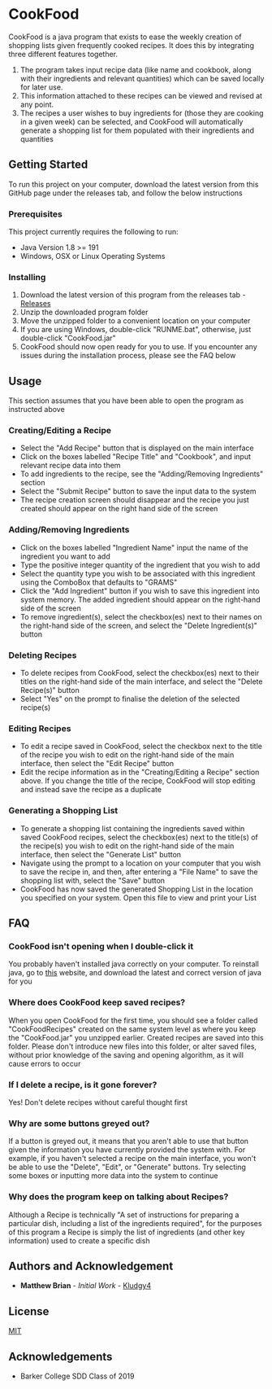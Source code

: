 # CookFood

CookFood is a java program that exists to ease the weekly creation of shopping lists given frequently cooked recipes.
It does this by integrating three different features together. 
1. The program takes input recipe data  (like name and cookbook, along with their ingredients and relevant quantities) which can be saved locally for later use. 
2. This information attached to these recipes can be viewed and revised  at any point. 
3. The recipes a user wishes to buy ingredients for (those they are cooking in a given week) can be selected, and CookFood will automatically generate a shopping list for them populated with their ingredients and quantities 

## Getting Started
To run this project on your computer, download the latest version from this GitHub page under the releases tab, and follow the below instructions
### Prerequisites
This project currently requires the following to run:

* Java Version 1.8 >= 191
* Windows, OSX or Linux Operating Systems

### Installing
1. Download the latest version of this program from the releases tab - [Releases](https://github.com/Kludgy4/CookFood2019/releases)
2. Unzip the downloaded program folder
3. Move the unzipped folder to a convenient location on your computer
4. If you are using Windows, double-click "RUNME.bat", otherwise, just double-click "CookFood.jar"
5. CookFood should now open ready for you to use. If you encounter any issues during the installation process, please see the FAQ below

## Usage
This section assumes that you have been able to open the program as instructed above
### Creating/Editing a Recipe
* Select the "Add Recipe" button that is displayed on the main interface
* Click on the boxes labelled "Recipe Title" and "Cookbook", and input relevant recipe data into them
* To add ingredients to the recipe, see the "Adding/Removing Ingredients" section
* Select the "Submit Recipe" button to save the input data to the system
* The recipe creation screen should disappear and the recipe you just created should appear on the right hand side of the screen

### Adding/Removing Ingredients
* Click on the boxes labelled "Ingredient Name" input the name of the ingredient you want to add
* Type the positive integer quantity of the ingredient that you wish to add
* Select the quantity type you wish to be associated with this ingredient using the ComboBox that defaults to "GRAMS"
* Click the "Add Ingredient" button if you wish to save this ingredient into system memory. The added ingredient should appear on the right-hand side of the screen
* To remove ingredient(s), select the checkbox(es) next to their names on the right-hand side of the screen, and select the "Delete Ingredient(s)" button

### Deleting Recipes
* To delete recipes from CookFood, select the checkbox(es) next to their titles on the right-hand side of the main interface, and select the "Delete Recipe(s)" button
* Select "Yes" on the prompt to finalise the deletion of the selected recipe(s)

### Editing Recipes
* To edit a recipe saved in CookFood, select the checkbox next to the title of the recipe you wish to edit on the right-hand side of the main interface, then select the "Edit Recipe" button
* Edit the recipe information as in the "Creating/Editing a Recipe" section above. If you change the title of the recipe, CookFood will stop editing and instead save the recipe as a duplicate

### Generating a Shopping List
* To generate a shopping list containing the ingredients saved within saved CookFood recipes, select the checkbox(es) next to the title(s) of the recipe(s) you wish to edit on the right-hand side of the main interface, then select the "Generate List" button
* Navigate using the prompt to a location on your computer that you wish to save the recipe in, and then, after entering a "File Name" to save the shopping list with, select the "Save" button
* CookFood has now saved the generated Shopping List in the location you specified on your system. Open this file to view and print your List

## FAQ
### CookFood isn't opening when I double-click it
You probably haven't installed java correctly on your computer. To reinstall java, go to [this](https://www.oracle.com/technetwork/java/javase/downloads/jdk8-downloads-2133151.html) website, and download the latest and correct version of java for you

### Where does CookFood keep saved recipes?
When you open CookFood for the first time, you should see a folder called "CookFoodRecipes" created on the same system level as where you keep the "CookFood.jar" you unzipped earlier. Created recipes are saved into this folder. Please don't introduce new files into this folder, or alter saved files, without prior knowledge of the saving and opening algorithm, as it will cause errors to occur

### If I delete a recipe, is it gone forever?
Yes! Don't delete recipes without careful thought first

### Why are some buttons greyed out?
If a button is greyed out, it means that you aren't able to use that button given the information you have currently provided the system with. For example, if you haven't selected a recipe on the main interface, you won't be able to use the "Delete", "Edit", or "Generate" buttons. Try selecting some boxes or inputting more data into the system to continue

### Why does the program keep on talking about Recipes?
Although a Recipe is technically "A set of instructions for preparing a particular dish, including a list of the ingredients required", for the purposes of this program a Recipe is simply the list of ingredients (and other key information) used to create a specific dish

## Authors and Acknowledgement
* **Matthew Brian** - *Initial Work* - [Kludgy4](https://github.com/Kludgy4)

## License
[MIT](https://choosealicense.com/licenses/mit/)

## Acknowledgements
* Barker College SDD Class of 2019
